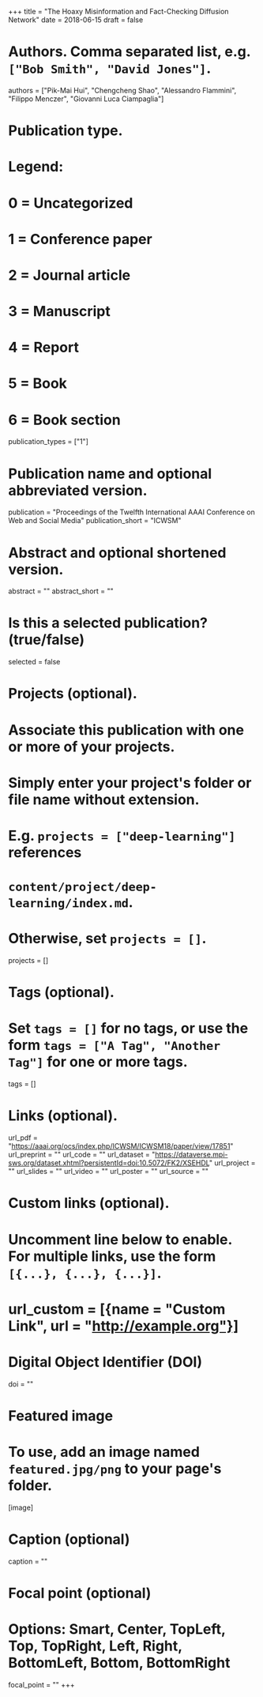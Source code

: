 +++
title = "The Hoaxy Misinformation and Fact-Checking Diffusion Network"
date = 2018-06-15
draft = false

# Authors. Comma separated list, e.g. `["Bob Smith", "David Jones"]`.
authors = ["Pik-Mai Hui", "Chengcheng Shao", "Alessandro Flammini", "Filippo Menczer", "Giovanni Luca Ciampaglia"]

# Publication type.
# Legend:
# 0 = Uncategorized
# 1 = Conference paper
# 2 = Journal article
# 3 = Manuscript
# 4 = Report
# 5 = Book
# 6 = Book section
publication_types = ["1"]

# Publication name and optional abbreviated version.
publication = "Proceedings of the Twelfth International AAAI Conference on Web and Social Media"
publication_short = "ICWSM"

# Abstract and optional shortened version.
abstract = ""
abstract_short = ""

# Is this a selected publication? (true/false)
selected = false

# Projects (optional).
#   Associate this publication with one or more of your projects.
#   Simply enter your project's folder or file name without extension.
#   E.g. `projects = ["deep-learning"]` references 
#   `content/project/deep-learning/index.md`.
#   Otherwise, set `projects = []`.
projects = []

# Tags (optional).
#   Set `tags = []` for no tags, or use the form `tags = ["A Tag", "Another Tag"]` for one or more tags.
tags = []

# Links (optional).
url_pdf = "https://aaai.org/ocs/index.php/ICWSM/ICWSM18/paper/view/17851"
url_preprint = ""
url_code = ""
url_dataset = "https://dataverse.mpi-sws.org/dataset.xhtml?persistentId=doi:10.5072/FK2/XSEHDL"
url_project = ""
url_slides = ""
url_video = ""
url_poster = ""
url_source = ""

# Custom links (optional).
#   Uncomment line below to enable. For multiple links, use the form `[{...}, {...}, {...}]`.
# url_custom = [{name = "Custom Link", url = "http://example.org"}]

# Digital Object Identifier (DOI)
doi = ""


# Featured image
# To use, add an image named `featured.jpg/png` to your page's folder. 
[image]
  # Caption (optional)
  caption = ""

  # Focal point (optional)
  # Options: Smart, Center, TopLeft, Top, TopRight, Left, Right, BottomLeft, Bottom, BottomRight
  focal_point = ""
+++
